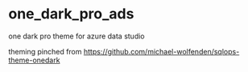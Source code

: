 # one_dark_pro_ads
one dark pro theme for azure data studio

theming pinched from https://github.com/michael-wolfenden/sqlops-theme-onedark